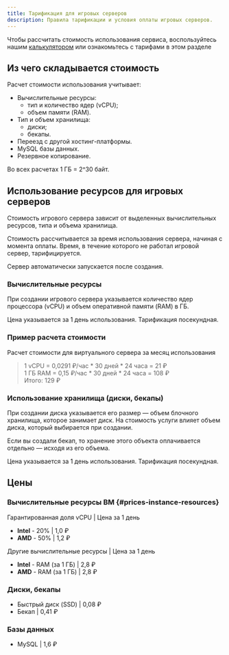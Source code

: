 ```yaml
---
title: Тарификация для игровых серверов
description: Правила тарификации и условия оплаты игровых серверов. 
---
```


Чтобы рассчитать стоимость использования сервиса, воспользуйтесь нашим [калькулятором](https://superhub.host/order/minecraft) или ознакомьтесь с тарифами в этом разделе

## Из чего складывается стоимость

Расчет стоимости использования учитывает:

- Вычислительные ресурсы:
  - тип и количество ядер (vCPU);
  - объем памяти (RAM).
- Тип и объем хранилища:
  - диски;
  - бекапы.
- Переезд с другой хостинг-платформы.
- MySQL базы данных. 
- Резервное копирование.

Во всех расчетах 1 ГБ = 2^30 байт.

## Использование ресурсов для игровых серверов

Стоимость игрового сервера зависит от выделенных вычислительных ресурсов, типа и объема хранилища.

Стоимость рассчитывается за время использования сервера, начиная с момента оплаты. Время, в течение которого не работал игровой сервер, тарифицируется.

Сервер автоматически запускается после создания.

### Вычислительные ресурсы

При создании игрового сервера указывается количество ядер процессора (vCPU) и объем оперативной памяти (RAM) в ГБ.

Цена указывается за 1 день использования. Тарификация посекундная.

### Пример расчета стоимости

Расчет стоимости для виртуального сервера за месяц использования

> 1 vCPU = 0,0291 ₽/час * 30 дней * 24 часа = 21 ₽  
> 1 ГБ RAM = 0,15 ₽/час * 30 дней * 24 часа = 108 ₽  
> Итого: 129 ₽  

### Использование хранилища (диски, бекапы)

При создании диска указывается его размер — объем блочного хранилища, которое занимает диск. На стоимость услуги влияет объем диска, который выбирается при создании.

Если вы создали бекап, то хранение этого объекта оплачивается отдельно — исходя из его объема.

Цена указывается за 1 день использования. Тарификация посекундная.

## Цены

### Вычислительные ресурсы ВМ {#prices-instance-resources}

Гарантированная доля vCPU | Цена за 1 день

- **Intel** - 20% | 1,0 ₽
- **AMD** - 50% | 1,2 ₽

Другие вычислительные ресурсы | Цена за 1 день

- **Intel** - RAM (за 1 ГБ) | 2,8 ₽
- **AMD** - RAM (за 1 ГБ) | 2,8 ₽

### Диски, бекапы

- Быстрый диск (SSD) | 0,08 ₽
- Бекап | 0,41 ₽

### Базы данных
 
- MySQL | 1,6 ₽
